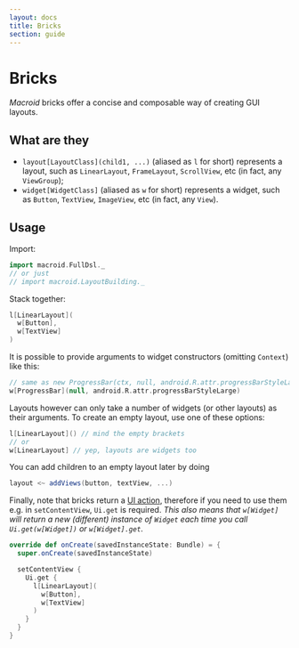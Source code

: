 ```yaml
---
layout: docs
title: Bricks
section: guide
---
```


# Bricks

*Macroid* bricks offer a concise and composable way of creating GUI layouts.

## What are they

* `layout[LayoutClass](child1, ...)` (aliased as `l` for short) represents a layout, such as `LinearLayout`, `FrameLayout`, `ScrollView`, etc (in fact, any `ViewGroup`);
* `widget[WidgetClass]` (aliased as `w` for short) represents a widget, such as `Button`, `TextView`, `ImageView`, etc (in fact, any `View`).

## Usage

Import:

```scala
import macroid.FullDsl._
// or just
// import macroid.LayoutBuilding._
```

Stack together:

```scala
l[LinearLayout](
  w[Button],
  w[TextView]
)
```

It is possible to provide arguments to widget constructors (omitting `Context`) like this:

```scala
// same as new ProgressBar(ctx, null, android.R.attr.progressBarStyleLarge)
w[ProgressBar](null, android.R.attr.progressBarStyleLarge)
```

Layouts however can only take a number of widgets (or other layouts) as their arguments. To
create an empty layout, use one of these options:

```scala
l[LinearLayout]() // mind the empty brackets
// or
w[LinearLayout] // yep, layouts are widgets too
```

You can add children to an empty layout later by doing

```scala
layout <~ addViews(button, textView, ...)
```

Finally, note that bricks return a [UI action](UiActions.html), therefore
if you need to use them e.g. in `setContentView`,
`Ui.get` is required. *This also means that `w[Widget]` will
return a new (different) instance of `Widget` each time you call `Ui.get(w[Widget])` or `w[Widget].get`*.

```scala
override def onCreate(savedInstanceState: Bundle) = {
  super.onCreate(savedInstanceState)

  setContentView {
    Ui.get {
      l[LinearLayout](
        w[Button],
        w[TextView]
      )
    }
  }
}
```






